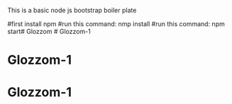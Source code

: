 This is a basic node js bootstrap boiler plate

#first install npm
#run this command: nmp install
#run this command: npm start#   G l o z z o m  
 # Glozzom-1
# Glozzom-1
# Glozzom-1
